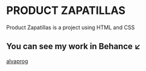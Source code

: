 # PRODUCT ZAPATILLAS
Product Zapatillas is a project using HTML and CSS 
## You can see my work in Behance ↙️ 
[alvaprog](https://www.behance.net/alvaprog)  
